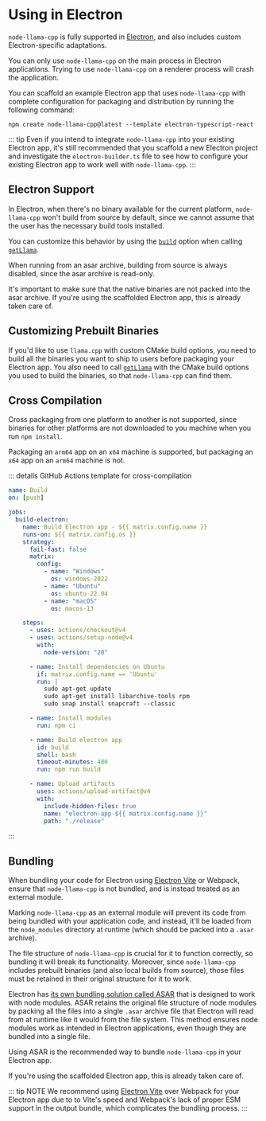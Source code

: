 # Using in Electron
`node-llama-cpp` is fully supported in [Electron](https://www.electronjs.org), and also includes custom Electron-specific adaptations.

You can only use `node-llama-cpp` on the main process in Electron applications.
Trying to use `node-llama-cpp` on a renderer process will crash the application.

You can scaffold an example Electron app that uses `node-llama-cpp` with complete configuration for packaging and distribution by running the following command:
```shell
npm create node-llama-cpp@latest --template electron-typescript-react
```

::: tip
Even if you intend to integrate `node-llama-cpp` into your existing Electron app,
it's still recommended that you scaffold a new Electron project and investigate the `electron-builder.ts` file
to see how to configure your existing Electron app to work well with `node-llama-cpp`.
:::

## Electron Support
In Electron, when there's no binary available for the current platform,
`node-llama-cpp` won't build from source by default,
since we cannot assume that the user has the necessary build tools installed.

You can customize this behavior by using the [`build`](../api/type-aliases/LlamaOptions.md#build) option when calling [`getLlama`](../api/functions/getLlama.md).

When running from an asar archive, building from source is always disabled, since the asar archive is read-only.

It's important to make sure that the native binaries are not packed into the asar archive.
If you're using the scaffolded Electron app, this is already taken care of.

## Customizing Prebuilt Binaries
If you'd like to use `llama.cpp` with custom CMake build options,
you need to build all the binaries you want to ship to users before packaging your Electron app.
You also need to call [`getLlama`](../api/functions/getLlama.md) with the CMake build options you used to build the binaries,
so that `node-llama-cpp` can find them.

## Cross Compilation
Cross packaging from one platform to another is not supported, since binaries for other platforms are not downloaded to you machine when you run `npm install`.

Packaging an `arm64` app on an `x64` machine is supported, but packaging an `x64` app on an `arm64` machine is not.

::: details GitHub Actions template for cross-compilation

<span v-pre>

```yml
name: Build
on: [push]

jobs:
  build-electron:
    name: Build Electron app - ${{ matrix.config.name }}
    runs-on: ${{ matrix.config.os }}
    strategy:
      fail-fast: false
      matrix:
        config:
          - name: "Windows"
            os: windows-2022
          - name: "Ubuntu"
            os: ubuntu-22.04
          - name: "macOS"
            os: macos-13

    steps:
      - uses: actions/checkout@v4
      - uses: actions/setup-node@v4
        with:
          node-version: "20"

      - name: Install dependencies on Ubuntu
        if: matrix.config.name == 'Ubuntu'
        run: |
          sudo apt-get update
          sudo apt-get install libarchive-tools rpm
          sudo snap install snapcraft --classic

      - name: Install modules
        run: npm ci

      - name: Build electron app
        id: build
        shell: bash
        timeout-minutes: 480
        run: npm run build

      - name: Upload artifacts
        uses: actions/upload-artifact@v4
        with:
          include-hidden-files: true
          name: "electron-app-${{ matrix.config.name }}"
          path: "./release"
```

</span>

:::

## Bundling
When bundling your code for Electron using [Electron Vite](https://electron-vite.org) or Webpack,
ensure that `node-llama-cpp` is not bundled, and is instead treated as an external module.

Marking `node-llama-cpp` as an external module will prevent its code from being bundled with your application code,
and instead, it'll be loaded from the `node_modules` directory at runtime (which should be packed into a `.asar` archive).

The file structure of `node-llama-cpp` is crucial for it to function correctly,
so bundling it will break its functionality.
Moreover, since `node-llama-cpp` includes prebuilt binaries (and also local builds from source),
those files must be retained in their original structure for it to work.

Electron has [its own bundling solution called ASAR](https://www.electronjs.org/docs/latest/tutorial/asar-archives) that is designed to work with node modules.
ASAR retains the original file structure of node modules by packing all the files into a single `.asar` archive file that Electron will read from at runtime like it would from the file system.
This method ensures node modules work as intended in Electron applications, even though they are bundled into a single file.

Using ASAR is the recommended way to bundle `node-llama-cpp` in your Electron app.

If you're using the scaffolded Electron app, this is already taken care of.

::: tip NOTE
We recommend using [Electron Vite](https://electron-vite.org) over Webpack for your Electron app due to to Vite's speed and Webpack's lack of proper ESM support in the output bundle, which complicates the bundling process.
:::
